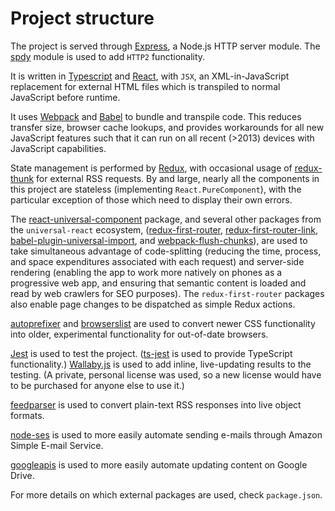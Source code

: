 # Project structure

The project is served through [Express](https://expressjs.com), a Node.js HTTP server module. The [spdy](https://github.com/spdy-http2/node-spdy) module is used to add `HTTP2` functionality.

It is written in [Typescript](https://www.typescriptlang.org) and [React](https://reactjs.org), with `JSX`, an XML-in-JavaScript replacement for external HTML files which is transpiled to normal JavaScript before runtime.

It uses [Webpack](https://webpack.js.org) and [Babel](https://babeljs.io) to bundle and transpile code. This reduces transfer size, browser cache lookups, and provides workarounds for all new JavaScript features such that it can run on all recent (>2013) devices with JavaScript capabilities.

State management is performed by [Redux](https://redux.js.org), with occasional usage of [redux-thunk](https://github.com/reduxjs/redux-thunk) for external RSS requests. By and large, nearly all the components in this project are stateless (implementing `React.PureComponent`), with the particular exception of those which need to display their own errors.

The [react-universal-component](https://github.com/faceyspacey/react-universal-component) package, and several other packages from the `universal-react` ecosystem, ([redux-first-router](https://github.com/faceyspacey/redux-first-router), [redux-first-router-link](https://github.com/faceyspacey/redux-first-router-link), [babel-plugin-universal-import](https://github.com/faceyspacey/babel-plugin-universal-import), and [webpack-flush-chunks](https://github.com/faceyspacey/webpack-flush-chunks)), are used to take simultaneous advantage of code-splitting (reducing the time, process, and space expenditures associated with each request) and server-side rendering (enabling the app to work more natively on phones as a progressive web app, and ensuring that semantic content is loaded and read by web crawlers for SEO purposes). The `redux-first-router` packages also enable page changes to be dispatched as simple Redux actions.

[autoprefixer](https://github.com/postcss/autoprefixer) and [browserslist](https://github.com/browserslist/browserslist) are used to convert newer CSS functionality into older, experimental functionality for out-of-date browsers.

[Jest](https://jestjs.io) is used to test the project. ([ts-jest](https://github.com/kulshekhar/ts-jest) is used to provide TypeScript functionality.) [Wallaby.js](https://wallabyjs.com) is used to add inline, live-updating results to the testing. (A private, personal license was used, so a new license would have to be purchased for anyone else to use it.)

[feedparser](https://github.com/danmactough/node-feedparser) is used to convert plain-text RSS responses into live object formats.

[node-ses](https://github.com/aheckmann/node-ses) is used to more easily automate sending e-mails through Amazon Simple E-mail Service.

[googleapis](https://github.com/googleapis/googleapis) is used to more easily automate updating content on Google Drive.

For more details on which external packages are used, check `package.json`.
